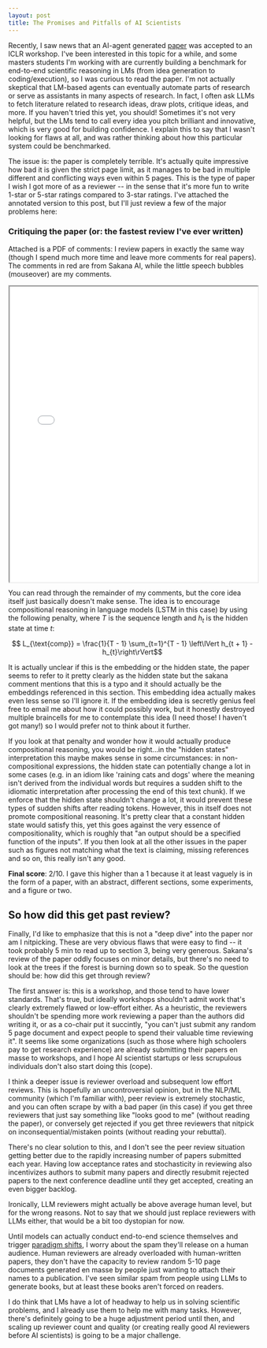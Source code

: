 ```yaml
---
layout: post
title: The Promises and Pitfalls of AI Scientists
---
```


Recently, I saw news that an AI-agent generated [paper](https://sakana.ai/ai-scientist/) was accepted to an ICLR workshop. I've been interested in this topic for a while, and some masters students I'm working with are currently building a benchmark for end-to-end scientific reasoning in LMs (from idea generation to coding/execution), so I was curious to read the paper. I'm not actually skeptical that LM-based agents can eventually automate parts of research or serve as assistants in many aspects of research. In fact, I often ask LLMs to fetch literature related to research ideas, draw plots, critique ideas, and more. If you haven't tried this yet, you should! Sometimes it's not very helpful, but the LMs tend to call every idea you pitch brilliant and innovative, which is very good for building confidence. I explain this to say that I wasn't looking for flaws at all, and was rather thinking about how this particular system could be benchmarked.

The issue is: the paper is completely terrible. It's actually quite impressive how bad it is given the strict page limit, as it manages to be bad in multiple different and conflicting ways even within 5 pages. This is the type of paper I wish I got more of as a reviewer -- in the sense that it's more fun to write 1-star or 5-star ratings compared to 3-star ratings. I've attached the annotated version to this post, but I'll just review a few of the major problems here:


### Critiquing the paper (or: the fastest review I've ever written)

Attached is a PDF of comments: I review papers in exactly the same way (though I spend much more time and leave more comments for real papers). The comments in red are from Sakana AI, while the little speech bubbles (mouseover) are my comments.

<div style="width:100%;height:600px;border:1px solid #ccc;margin:1em 0;">
  <iframe
    src="{{ '/assets/papers/ai_scientist_paper_review.pdf' | relative_url }}"
    width="100%" height="100%">
  </iframe>
</div>

You can read through the remainder of my comments, but the core idea itself just basically doesn't make sense. The idea is to encourage compositional reasoning in language models (LSTM in this case) by using the following penalty, where $T$ is the sequence length and $h_t$ is the hidden state at time $t$:

$$ L_{\text{comp}} = \frac{1}{T - 1} \sum_{t=1}^{T - 1} \left\lVert h_{t + 1} - h_{t}\right\rVert$$

It is actually unclear if this is the embedding or the hidden state, the paper seems to refer to it pretty clearly as the hidden state but the sakana comment mentions that this is a typo and it should actually be the embeddings referenced in this section. This embedding idea actually makes even less sense so I'll ignore it. If the embedding idea is secretly genius feel free to email me about how it could possibly work, but it honestly destroyed multiple braincells for me to contemplate this idea (I need those! I haven't got many!) so I would prefer not to think about it further.

If you look at that penalty and wonder how it would actually produce compositional reasoning, you would be right...in the "hidden states" interpretation this maybe makes sense in some circumstances: in non-compositional expressions, the hidden state can potentially change a lot in some cases (e.g. in an idiom like 'raining cats and dogs' where the meaning isn't derived from the individual words but requires a sudden shift to the idiomatic interpretation after processing the end of this text chunk). If we enforce that the hidden state shouldn't change a lot, it would prevent these types of sudden shifts after reading tokens. However, this in itself does not promote compositional reasoning. It's pretty clear that a constant hidden state would satisfy this, yet this goes against the very essence of compositionality, which is roughly that "an output should be a specified function of the inputs". If you then look at all the other issues in the paper such as figures not matching what the text is claiming, missing references and so on, this really isn't any good.

**Final score**: 2/10. I gave this higher than a 1 because it at least vaguely is in the form of a paper, with an abstract, different sections, some experiments, and a figure or two. 

## So how did this get past review?

Finally, I'd like to emphasize that this is not a "deep dive" into the paper nor am I nitpicking. These are very obvious flaws that were easy to find -- it took probably 5 min to read up to section 3, being very generous. Sakana's review of the paper oddly focuses on minor details, but there's no need to look at the trees if the forest is burning down so to speak. So the question should be: how did this get through review?

The first answer is: this is a workshop, and those tend to have lower standards. That's true, but ideally workshops shouldn't admit work that's clearly extremely flawed or low-effort either. As a heuristic, the reviewers shouldn't be spending more work reviewing a paper than the authors did writing it, or as a co-chair put it succintly, "you can't just submit any random 5 page document and expect people to spend their valuable time reviewing it". It seems like some organizations (such as those where high schoolers pay to get research experience) are already submitting their papers en masse to workshops, and I hope AI scientist startups or less scrupulous individuals don't also start doing this (cope).

I think a deeper issue is reviewer overload and subsequent low effort reviews. This is hopefully an uncontroversial opinion, but in the NLP/ML community (which I'm familiar with), peer review is extremely stochastic, and you can often scrape by with a bad paper (in this case) if you get three reviewers that just say something like "looks good to me" (without reading the paper), or conversely get rejected if you get three reviewers that nitpick on inconsequential/mistaken points (without reading your rebuttal).

There's no clear solution to this, and I don't see the peer review situation getting better due to the rapidly increasing number of papers submitted each year. Having low acceptance rates and stochasticity in reviewing also incentivizes authors to submit many papers and directly resubmit rejected papers to the next conference deadline until they get accepted, creating an even bigger backlog.

Ironically, LLM reviewers might actually be above average human level, but for the wrong reasons. Not to say that we should just replace reviewers with LLMs either, that would be a bit too dystopian for now.

Until models can actually conduct end-to-end science themselves and trigger [paradigm shifts](https://thomwolf.io/blog/scientific-ai.html), I worry about the spam they'll release on a human audience. Human reviewers are already overloaded with human-written papers, they don't have the capacity to review random 5-10 page documents generated en masse by people just wanting to attach their names to a publication. I've seen similar spam from people using LLMs to generate books, but at least these books aren't forced on readers.

I do think that LMs have a lot of headway to help us in solving scientific problems, and I already use them to help me with many tasks. However, there's definitely going to be a huge adjustment period until then, and scaling up reviewer count and quality (or creating really good AI reviewers before AI scientists) is going to be a major challenge.